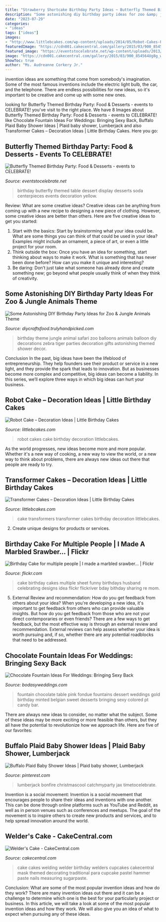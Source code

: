 ```yaml
---
title: "Strawberry Shortcake Birthday Party Ideas ~ Butterfly Themed Birthday Party: Food &amp; Desserts"
description: "Some astonishing diy birthday party ideas for zoo &amp; jungle animals theme"
date: "2023-07-29"
categories:
- "ideas"
tags: ["ideas"]
images:
- "http://www.littlebcakes.com/wp-content/uploads/2014/05/Robot-Cakes-Pictures-1024x865.jpg"
featuredImage: "https://cdn001.cakecentral.com/gallery/2015/03/900_854564Ug8g_welders-cake.jpg"
featured_image: "https://eventstocelebrate.net/wp-content/uploads/2013/07/Butterfly-Birthday-Party-dessert-table-display-eventstocelebrate.net_.jpg"
image: "https://cdn001.cakecentral.com/gallery/2015/03/900_854564Ug8g_welders-cake.jpg"
ShowToc: true
author: "Ms. Audreanne Corkery Jr."
---
```



invention ideas are something that come from somebody's imagination. Some of the most famous inventions include the electric light bulb, the car, and the telephone. There are endless possibilities for new ideas, so it's important to be creative and come up with some new ones.

	

		
looking for Butterfly Themed Birthday Party: Food &amp; Desserts - events to CELEBRATE! you've visit to the right place. We have 8 Images about Butterfly Themed Birthday Party: Food &amp; Desserts - events to CELEBRATE! like Chocolate Fountain Ideas For Weddings: Bringing Sexy Back, Buffalo Plaid Baby Shower Ideas | Plaid baby shower, Lumberjack and also Transformer Cakes – Decoration Ideas | Little Birthday Cakes. Here you go:
		
    
## Butterfly Themed Birthday Party: Food &amp; Desserts - Events To CELEBRATE!

<img loading=lazy src="https://eventstocelebrate.net/wp-content/uploads/2013/07/Butterfly-Birthday-Party-dessert-table-display-eventstocelebrate.net_.jpg" onerror="this.onerror=null;this.src='https://tse3.mm.bing.net/th?id=OIP.xPkTu5PekMPua30zbnemzgHaEg&amp;pid=15.1';" alt="Butterfly Themed Birthday Party: Food &amp; Desserts - events to CELEBRATE!">

_Source: eventstocelebrate.net_

>birthday butterfly themed table dessert display desserts soda centerpieces events decoration yellow. 

	

Review: What are some creative ideas?
Creative ideas can be anything from coming up with a new recipe to designing a new piece of clothing. However, some creative ideas are better than others. Here are five creative ideas to get you started: 
1. Start with the basics: Start by brainstorming what your idea could be. What are some things you can think of that could be used in your idea? Examples might include an ornament, a piece of art, or even a little project for your room. 
2. Think outside the box: Once you have an idea for something, start thinking about ways to make it work. What is something that has never been done before? How can you make it unique and interesting? 
3. Be daring: Don’t just take what someone has already done and create something new; go beyond what people usually think of when they think of creativity.

    
## Some Astonishing DIY Birthday Party Ideas For Zoo &amp; Jungle Animals Theme

<img loading=lazy src="https://diycraftsfood.trulyhandpicked.com/wp-content/uploads/2016/06/Animal-birthday-party_as.jpg" onerror="this.onerror=null;this.src='https://tse2.mm.bing.net/th?id=OIP.83o7nacrJk7rH5246fQUTgHaJ3&amp;pid=15.1';" alt="Some Astonishing DIY Birthday Party Ideas for Zoo &amp; Jungle Animals Theme">

_Source: diycraftsfood.trulyhandpicked.com_

>birthday theme jungle animal safari zoo balloons animals balloon diy decorations zebra tiger parties decoration gifts astonishing themed shower decor. 

	

Conclusion
In the past, big ideas have been the lifeblood of entrepreneurship. They help founders see their product or service in a new light, and they provide the spark that leads to innovation. But as businesses become more complex and competitive, big ideas can become a liability. In this series, we’ll explore three ways in which big ideas can hurt your business.

    
## Robot Cake – Decoration Ideas | Little Birthday Cakes

<img loading=lazy src="http://www.littlebcakes.com/wp-content/uploads/2014/05/Robot-Cakes-Pictures-1024x865.jpg" onerror="this.onerror=null;this.src='https://tse4.mm.bing.net/th?id=OIP.8QwCxY-l21j1FN7cZRuSsQHaGQ&amp;pid=15.1';" alt="Robot Cake – Decoration Ideas | Little Birthday Cakes">

_Source: littlebcakes.com_

>robot cakes cake birthday decoration littlebcakes. 

	

As the world progresses, new ideas become more and more popular. Whether it's a new way of cooking, a new way to view the world, or a new way to think about problems, there are always new ideas out there that people are ready to try.

    
## Transformer Cakes – Decoration Ideas | Little Birthday Cakes

<img loading=lazy src="http://www.littlebcakes.com/wp-content/uploads/2014/01/Transformers-Cake.jpg" onerror="this.onerror=null;this.src='https://tse4.mm.bing.net/th?id=OIP.-W2DGFo4s9q5ZZPE4470IAHaLH&amp;pid=15.1';" alt="Transformer Cakes – Decoration Ideas | Little Birthday Cakes">

_Source: littlebcakes.com_

>cake transformers transformer cakes birthday decoration littlebcakes. 

	

2. Create unique designs for products or services.

    
## Birthday Cake For Multiple People | I Made A Marbled Srawber… | Flickr

<img loading=lazy src="https://c2.staticflickr.com/2/1023/799585172_aa40a7819d_b.jpg" onerror="this.onerror=null;this.src='https://tse3.mm.bing.net/th?id=OIP.TrFcqEMBL7rI7PFMsTc9bAHaFj&amp;pid=15.1';" alt="Birthday Cake for multiple people | I made a marbled srawber… | Flickr">

_Source: flickr.com_

>cake birthday cakes multiple sheet funny birthdays husband celebrating designs idea flickr flickriver bday bithday sharing re mom. 

	

5. External Review and recommendation: How do you get feedback from others about your idea?
When you're developing a new idea, it's important to get feedback from others who can provide valuable insights. But how do you get feedback from those who are not your direct contemporaries or even friends? There are a few ways to get feedback, but the most effective way is through an external review and recommendation. External reviews can help assess whether your idea is worth pursuing and, if so, whether there are any potential roadblocks that need to be addressed.

    
## Chocolate Fountain Ideas For Weddings: Bringing Sexy Back

<img loading=lazy src="https://bodasyweddings.com/wp-content/uploads/2016/07/pink-chocolate-fountain-idea.jpg" onerror="this.onerror=null;this.src='https://tse1.mm.bing.net/th?id=OIP.tpjy12ackYxGfh2wxHW-2AHaLH&amp;pid=15.1';" alt="Chocolate Fountain Ideas For Weddings: Bringing Sexy Back">

_Source: bodasyweddings.com_

>fountain chocolate table pink fondue fountains dessert weddings gold birthday minted belgian sweet desserts bringing sexy colored pt candy bar. 

	

There are always new ideas to consider, no matter what the subject. Some of these ideas may be more exciting or more feasible than others, but they all have the potential to revolutionize how we approach life. Here are five of our favorites: 

    
## Buffalo Plaid Baby Shower Ideas | Plaid Baby Shower, Lumberjack

<img loading=lazy src="https://i.pinimg.com/736x/09/93/56/099356e4ac668b57a866a4f7aa1e3321.jpg" onerror="this.onerror=null;this.src='https://tse2.mm.bing.net/th?id=OIP.jkVoBKL3Z-LLiz9maLMEBgHaNJ&amp;pid=15.1';" alt="Buffalo Plaid Baby Shower Ideas | Plaid baby shower, Lumberjack">

_Source: pinterest.com_

>lumberjack bonfire christmascool catchmyparty jax timetocelebrate. 

	

Invention is a social movement:
Invention is a social movement that encourages people to share their ideas and inventions with one another. This can be done through online platforms such as YouTube and Reddit, as well as in person venues such as conferences and meetups. The goal of the movement is to inspire others to create new products and services, and to help spread innovation around the world.

    
## Welder&#039;s Cake - CakeCentral.com

<img loading=lazy src="https://cdn001.cakecentral.com/gallery/2015/03/900_854564Ug8g_welders-cake.jpg" onerror="this.onerror=null;this.src='https://tse2.mm.bing.net/th?id=OIP.0AvJGJeXVPMYzKWmI8bxugHaJ4&amp;pid=15.1';" alt="Welder&#039;s Cake - CakeCentral.com">

_Source: cakecentral.com_

>cake cakes welding welder birthday welders cupcakes cakecentral mask themed decorating traditional para cupcake pastel hammer paste nails measuring sugarpaste. 

	

Conclusion: What are some of the most popular invention ideas and how do they work?
There are many invention ideas out there and it can be a challenge to determine which one is the best for your particularly project or business. In this article, we will take a look at some of the most popular invention ideas and how they work. We will also give you an idea of what to expect when pursuing any of these ideas.

